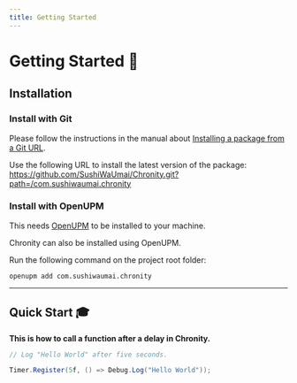 ```yaml
---
title: Getting Started 
---
```


# Getting Started :rocket: 

## Installation

### Install with Git

Please follow the instructions in the manual about [Installing a package from a Git URL](https://docs.unity3d.com/Manual/upm-ui-giturl.html). 


Use the following URL to install the latest version of the package:
https://github.com/SushiWaUmai/Chronity.git?path=/com.sushiwaumai.chronity

### Install with OpenUPM

This needs [OpenUPM](https://openupm.com/) to be installed to your machine.

Chronity can also be installed using OpenUPM.

Run the following command on the project root folder:
```
openupm add com.sushiwaumai.chronity
```

---

## Quick Start :mortar_board:

**This is how to call a function after a delay in Chronity.**

```c#
// Log "Hello World" after five seconds.

Timer.Register(5f, () => Debug.Log("Hello World"));
```